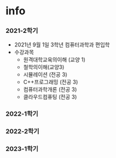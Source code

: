 # info

### 2021-2학기

* 2021년 9월 1일 3학년 컴퓨터과학과 편입학
* 수강과목
  * 원격대학교육의이해 \(교양 1\)
  * 철학의이해\(교양3\)
  * 시뮬레이션 \(전공 3\)
  * C++프로그래밍 \(전공 3\)
  * 컴퓨터과학개론 \(전공 3\)
  * 클라우드컴퓨팅 \(전공 3\)

### 2022-1학기

### 2022-2학기

### 2023-1학기

